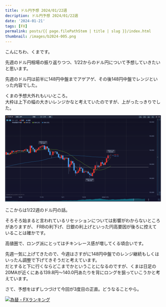 ```yaml
---
title: ドル円予想 2024/01/22週
decription: ドル円予想 2024/01/22週
date: '2024-01-21'
tags: [FX]
permalink: posts/{{ page.filePathStem | title | slug }}/index.html
thumbnail: /images/b2024-005.png
---
```


こんにちわ、くまです。

先週のドル円相場の振り返りつつ、1/22からのドル円について予想していきたいと思います。

先週のドル円は前半に148円中盤までアゲアゲ、その後148円中盤でレンジといった内容でした。

くまの予想大外れもいいところ。<br/>
大枠は上下の幅の大きいレンジかなと考えていたのですが、上がったっきりでした。

![](/images/b2024-005-01.png)

ここからは1/22週のドル円の話。<br/>

そろそろ始まると言われているリセッションについては影響がわからないところがありますが、
FRBの利下げ、日銀の利上げといった円高要因が後ろに控えていることは確かです。

高値圏で、ロング派にとってはチキンレース感が増してくる頃合いです。

先週一気に上げてきたので、今週はさすがに148円中盤でのレンジ継続もしくはいったん調整で下げてきそうだと考えています。<br/>
だとすると下に行くならどこまでかということになるのですが、くまは日足の20MAが近くにある139.8円～140.0円あたりを背にロングを狙っていこうかと考えています。

さて、予想をはずしつづけて今回が3度目の正直。どうなることやら。



<a href="https://blog.with2.net/link/?id=2111205&cid=1532" title="為替・FXランキング"><img alt="為替・FXランキング" width="110" height="31" src="https://blog.with2.net/img/banner/c/banner_1/br_c_1532_1.gif"></a>